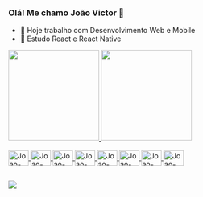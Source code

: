 ### Olá! Me chamo João Victor 👋

- 🔭 Hoje trabalho com Desenvolvimento Web e Mobile
- 🌱 Estudo React e React Native

<div>
  <a href="https://github.com/joaovictor1997">
  <img height="180em" src="https://github-readme-stats.vercel.app/api?username=joaovictor1997&show_icons=true&theme=dark&include_all_commits=true&count_private=true"/>
  <img height="180em" src="https://github-readme-stats.vercel.app/api/top-langs/?username=joaovictor1997&layout=compact&langs_count=7&theme=dark"/>
</div>  
  
 <div style="display: inline_block"><br>
   <img align="center" alt="Joao-Js" height="30" width="40" src="https://cdn.jsdelivr.net/gh/devicons/devicon/icons/javascript/javascript-original.svg">
   <img align="center" alt="Joao-Js" height="30" width="40" src="https://cdn.jsdelivr.net/gh/devicons/devicon/icons/jquery/jquery-original.svg">
   <img align="center" alt="Joao-Ts" height="30" width="40" src="https://cdn.jsdelivr.net/gh/devicons/devicon/icons/typescript/typescript-original.svg">
   <img align="center" alt="Joao-React" height="30" width="40" src="https://cdn.jsdelivr.net/gh/devicons/devicon/icons/react/react-original.svg">
    <img align="center" alt="Joao-PHP" height="30" width="40" src="https://cdn.jsdelivr.net/gh/devicons/devicon/icons/php/php-original.svg">
   <img align="center" alt="Joao-Laravel" height="30" width="40" src="https://cdn.jsdelivr.net/gh/devicons/devicon/icons/laravel/laravel-plain.svg">
   <img align="center" alt="Joao-HTML" height="30" width="40" src="https://cdn.jsdelivr.net/gh/devicons/devicon/icons/html5/html5-original.svg">
   <img align="center" alt="Joao-CSS" height="30" width="40" src="https://cdn.jsdelivr.net/gh/devicons/devicon/icons/css3/css3-original.svg">
 </div> 
  
  ##
  
  <div>
    <a href="https://www.linkedin.com/in/jo%C3%A3o-victor-magalh%C3%A3es-da-silva-803010171/" target="_blank">
      <img src="https://img.shields.io/badge/LinkedIn-0077B5?style=for-the-badge&logo=linkedin&logoColor=white" target="_blank">
    </a>
  </div>
